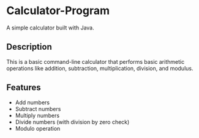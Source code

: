 # Calculator-Program


A simple calculator  built with Java.

## Description

This is a basic command-line calculator that performs basic arithmetic operations like addition, subtraction, multiplication, division, and modulus.

## Features
- Add numbers
- Subtract numbers
- Multiply numbers
- Divide numbers (with division by zero check)
- Modulo operation

